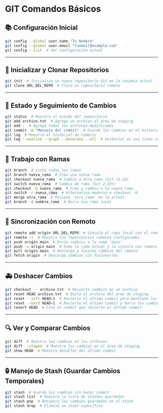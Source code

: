 # GIT Comandos Básicos

## 📚 Configuración Inicial
```bash
git config --global user.name "Tu Nombre"
git config --global user.email "tuemail@example.com"
git config --list  # Ver configuración actual
```

---

## 📂 Inicializar y Clonar Repositorios
```bash
git init  # Inicializa un nuevo repositorio Git en la carpeta actual
git clone URL_DEL_REPO  # Clona un repositorio remoto
```

---

## 📌 Estado y Seguimiento de Cambios
```bash
git status  # Muestra el estado del repositorio
git add archivo.txt  # Agrega un archivo al área de staging
git add .  # Agrega todos los archivos modificados
git commit -m "Mensaje del commit"  # Guarda los cambios en el historial
git log  # Muestra el historial de commits
git log --oneline --graph --decorate --all  # Historial en una línea con ramas
```

---

## 🔄 Trabajo con Ramas
```bash
git branch  # Lista todas las ramas
git branch nueva_rama  # Crea una nueva rama
git checkout nueva_rama  # Cambia a otra rama (Git <2.23)
git switch nueva_rama  # Cambia de rama (Git 2.23+)
git checkout -b nueva_rama  # Crea y cambia a la nueva rama
git switch -c nueva_rama  # Alternativa moderna a checkout -b
git merge otra_rama  # Fusiona 'otra_rama' en la actual
git branch -d nombre_rama  # Borra una rama local
```

---

## 🚀 Sincronización con Remoto
```bash
git remote add origin URL_DEL_REPO  # Vincula el repo local con el remoto
git remote -v  # Muestra los repositorios remotos configurados
git push origin main  # Envía cambios a la rama 'main'
git push -u origin main  # Sube la rama actual y la vincula con remoto
git pull origin main  # Descarga y fusiona cambios del remoto
git fetch origin  # Descarga cambios sin fusionarlos
```

---

## 🚑 Deshacer Cambios
```bash
git checkout -- archivo.txt  # Revierte cambios en un archivo
git reset HEAD archivo.txt  # Quita el archivo del área de staging
git reset --soft HEAD~1  # Revierte el último commit pero mantiene los cambios
git reset --hard HEAD~1  # Revierte el último commit y borra los cambios
git revert HEAD  # Crea un commit que revierte el último commit
```

---

## 🔍 Ver y Comparar Cambios
```bash
git diff  # Muestra los cambios en los archivos
git diff --staged  # Muestra los cambios en el área de staging
git show HEAD  # Muestra detalles del último commit
```

---

## 🔒 Manejo de Stash (Guardar Cambios Temporales)
```bash
git stash  # Guarda los cambios sin hacer commit
git stash list  # Muestra la lista de stashes guardados
git stash pop  # Recupera los cambios guardados en el stash
git stash drop  # Elimina un stash específico
```
